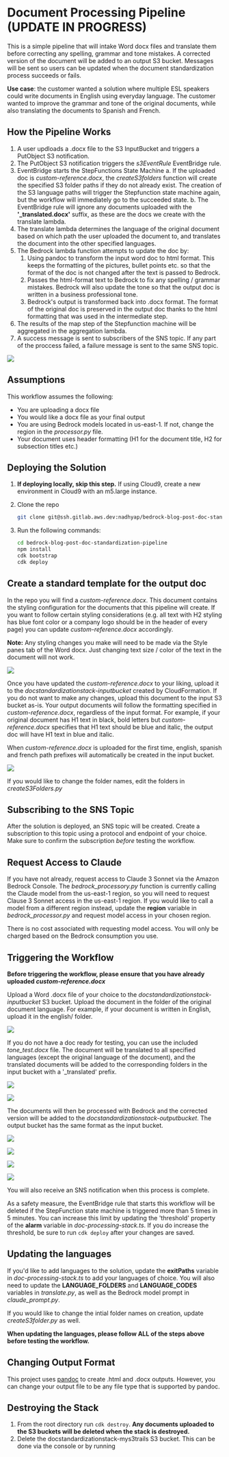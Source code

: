 # Document Processing Pipeline (UPDATE IN PROGRESS)

This is a simple pipeline that will intake Word docx files and translate them before correcting any spelling, grammar and tone mistakes. A corrected version of the document will be added to an output S3 bucket. Messages will be sent so users can be updated when the document standardization process succeeds or fails. 

**Use case**: the customer wanted a solution where multiple ESL speakers could write documents in English using everyday language. The customer wanted to improve the grammar and tone of the original documents, while also translating the documents to Spanish and French.

## How the Pipeline Works
1. A user updloads a .docx file to the S3 InputBucket and triggers a PutObject S3 notification.
2. The PutObject S3 notification triggers the *s3EventRule* EventBridge rule.
3. EventBridge starts the StepFunctions State Machine
    a. If the uploaded doc is _custom-reference.docx_, the _createS3folders_ function will create the specified S3 folder paths if they do not already exist. The creation of the S3 language paths will trigger the Stepfunction state machine again, but the workflow will immediately go to the succeeded state.
    b. The EventBridge rule will ignore any documents uploaded with the **'_translated.docx'** suffix, as these are the docs we create with the translate lambda.
4. The translate lambda determines the language of the original document based on which path the user uploaded the document to, and translates the document into the other specified languages.
5. The Bedrock lambda function attempts to update the doc by:
    1. Using pandoc to transform the input word doc to html format. This keeps the formatting of the pictures, bullet points etc. so that the format of the doc is not changed after the text is passed to Bedrock.
    2. Passes the html-format text to Bedrock to fix any spelling / grammar mistakes. Bedrock will also update the tone so that the output doc is written in a business professional tone.
    3. Bedrock's output is transformed back into .docx format. The format of the original doc is preserved in the output doc thanks to the html formatting that was used in the intermediate step.
6. The results of the map step of the Stepfunction machine will be aggregated in the aggregation lambda.
7. A success message is sent to subscribers of the SNS topic. If any part of the proccess failed, a failure message is sent to the same SNS topic.

![](pictures/arch.png)

## Assumptions
This workflow assumes the following:
* You are uploading a docx file
* You would like a docx file as your final output
* You are using Bedrock models located in us-east-1. If not, change the region in the _processor.py_ file.
* Your document uses header formatting (H1 for the document title, H2 for subsection titles etc.) 

## Deploying the Solution
1. **If deploying locally, skip this step.** If using Cloud9, create a new environment in Cloud9 with an m5.large instance.
2. Clone the repo
    ```bash
    git clone git@ssh.gitlab.aws.dev:nadhyap/bedrock-blog-post-doc-standardization-pipeline.git
    ```
3. Run the following commands: 

    ```bash
    cd bedrock-blog-post-doc-standardization-pipeline
    npm install
    cdk bootstrap
    cdk deploy
    ```

## Create a standard template for the output doc
In the repo you will find a _custom-reference.docx_. This document contains the styling configuration for the documents that this pipeline will create. If you want to follow certain styling considerations (e.g. all text with H2 styling has blue font color or a company logo should be in the header of every page) you can update _custom-reference.docx_ accordingly. 

**Note:** Any styling changes you make will need to be made via the Style panes tab of the Word docx. Just changing text size / color of the text in the document will not work. 

![](pictures/style_tab.png)

Once you have updated the _custom-reference.docx_ to your liking, upload it to the *docstandardizationstack-inputbucket* created by CloudFormation. If you do not want to make any changes, upload this document to the input S3 bucket as-is. Your output documents will follow the formatting specified in _custom-reference.docx_, regardless of the input format. For example, if your original document has H1 text in black, bold letters but _custom-reference.docx_ specifies that H1 text should be blue and italic, the output doc will have H1 text in blue and italic.

When _custom-reference.docx_ is uploaded for the first time, english, spanish and french path prefixes will automatically be created in the input bucket.

![](pictures/input_bucket.png)

If you would like to change the folder names, edit the folders in _createS3Folders.py_

## Subscribing to the SNS Topic
After the solution is deployed, an SNS topic will be created. Create a subscription to this topic using a protocol and endpoint of your choice. Make sure to confirm the subscription *before* testing the workflow.

## Request Access to Claude
If you have not already, request access to Claude 3 Sonnet via the Amazon Bedrock Console. The *bedrock_processory.py* function is currently calling the Claude model from the us-east-1 region, so you will need to request Clause 3 Sonnet access in the us-east-1 region. If you would like to call a model from a different region instead, update the **region** variable in *bedrock_processor.py* and request model access in your chosen region.

There is no cost associated with requesting model access. You will only be charged based on the Bedrock consumption you use.

## Triggering the Workflow
**Before triggering the workflow, please ensure that you have already uploaded *custom-reference.docx***

Upload a Word .docx file of your choice to the _docstandardizationstack-inputbucket_ S3 bucket. Upload the document in the folder of the original document language. For example, if your document is written in English, upload it in the english/ folder.

![](pictures/upload_tone_test.png)

If you do not have a doc ready for testing, you can use the included *tone_test.docx* file. The document will be translated to all specified languages (except the original language of the document), and the translated documents will be added to the corresponding folders in the input bucket with a '_translated' prefix. 

![](pictures/translated_doc.png)

![](pictures/spanish_translation.png)


The documents will then be processed with Bedrock and the corrected version will be added to the _docstandardizationstack-outputbucket_. The output bucket has the same format as the input bucket.

![](pictures/output_bucket.png)

![](pictures/english.png)

![](pictures/french.png)

![](pictures/spanish.png)


You will also receive an SNS notification when this process is complete.

As a safety measure, the EventBridge rule that starts this workflow will be deleted if the StepFunction state machine is triggered more than 5 times in 5 minutes. You can increase this limit by updating the 'threshold' property of the **alarm** variable in _doc-processing-stack.ts_. If you do increase the threshold, be sure to run `cdk deploy` after your changes are saved.


## Updating the languages
If you'd like to add languages to the solution, update the __exitPaths__ variable in _doc-processing-stack.ts_ to add your languages of choice. You will also need to update the __LANGUAGE_FOLDERS__ and __LANGUAGE_CODES__ variables in _translate.py_, as well as the Bedrock model prompt in *claude_prompt.py*.

If you would like to change the intial folder names on creation, update _createS3folder.py_ as well.

**When updating the languages, please follow ALL of the steps above before testing the workflow.** 

## Changing Output Format
This project uses [pandoc](https://pandoc.org/) to create .html and .docx outputs. However, you can change your output file to be any file type that is supported by pandoc.

## Destroying the Stack
1. From the root directory run ```cdk destroy```. **Any documents uploaded to the S3 buckets will be deleted when the stack is destroyed.**
2. Delete the docstandardizationstack-mys3trails S3 bucket. This can be done via the console or by running

